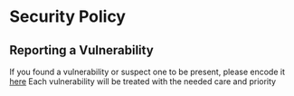 # Security Policy

## Reporting a Vulnerability

If you found a vulnerability or suspect one to be present, please encode it [here](https://github.com/geertmeersman/miwa/security/advisories/new)
Each vulnerability will be treated with the needed care and priority
